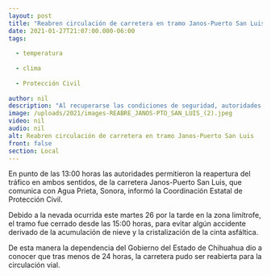 ```yaml
---
layout: post
title: "Reabren circulación de carretera en tramo Janos-Puerto San Luis"
date: 2021-01-27T21:07:00.000-06:00
tags:
  
  - temperatura
  
  - clima
  
  - Protección Civil
  
author: nil
description: "Al recuperarse las condiciones de seguridad, autoridades de Protección Civil permiten la circulación en ambos sentidos; fue cerrada el martes a las 15:00 horas por acumulación de nieve y cristalización de la cinta asfáltica"
image: /uploads/2021/images-REABRE_JANOS-PTO_SAN_LUIS_(2).jpeg
video: nil
audio: nil
alt: Reabren circulación de carretera en tramo Janos-Puerto San Luis
front: false
section: Local
---
```


En punto de las 13:00 horas las autoridades permitieron la reapertura del tráfico en ambos sentidos, de la carretera Janos-Puerto San Luis, que comunica con Agua Prieta, Sonora, informó la Coordinación Estatal de Protección Civil.

Debido a la nevada ocurrida este martes 26 por la tarde en la zona limítrofe, el tramo fue cerrado desde las 15:00 horas, para evitar algún accidente derivado de la acumulación de nieve y la cristalización de la cinta asfáltica.

De esta manera la dependencia del Gobierno del Estado de Chihuahua dio a conocer que tras menos de 24 horas, la carretera pudo ser reabierta para la circulación vial.